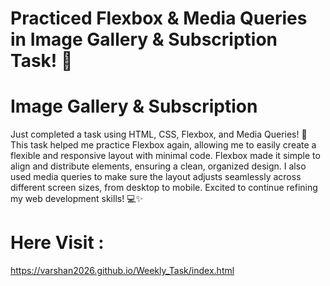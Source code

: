 # Practiced Flexbox & Media Queries in Image Gallery & Subscription Task! 🎉

# Image Gallery & Subscription

Just completed a task using HTML, CSS, Flexbox, and Media Queries! 🎉 This task helped me practice Flexbox again, allowing me to easily create a flexible and responsive layout with minimal code. Flexbox made it simple to align and distribute elements, ensuring a clean, organized design. I also used media queries to make sure the layout adjusts seamlessly across different screen sizes, from desktop to mobile. Excited to continue refining my web development skills! 💻✨

# Here Visit :
https://varshan2026.github.io/Weekly_Task/index.html
